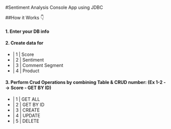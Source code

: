 #Sentiment Analysis Console App using JDBC

##How it Works :point_down:	

#### 1. Enter your DB info

#### 2. Create data for 
- | 1 | Score
- | 2 | Sentiment
- | 3 | Comment Segment 
- | 4 | Product

#### 3. Perform Crud Operations by combining Table & CRUD number: (Ex 1-2 --> Score - GET BY ID)
- | 1 | GET ALL
- | 2 | GET BY ID
- | 3 | CREATE
- | 4 | UPDATE
- | 5 | DELETE 